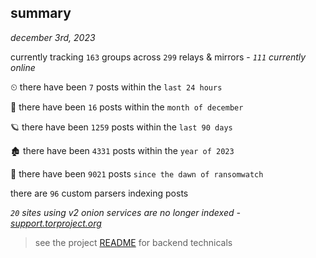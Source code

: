 
## summary
_december 3rd, 2023_

currently tracking `163` groups across `299` relays & mirrors - _`111` currently online_

⏲ there have been `7` posts within the `last 24 hours`

🦈 there have been `16` posts within the `month of december`

🪐 there have been `1259` posts within the `last 90 days`

🏚 there have been `4331` posts within the `year of 2023`

🦕 there have been `9021` posts `since the dawn of ransomwatch`

there are `96` custom parsers indexing posts

_`20` sites using v2 onion services are no longer indexed - [support.torproject.org](https://support.torproject.org/onionservices/v2-deprecation/)_

> see the project [README](https://github.com/joshhighet/ransomwatch#ransomwatch--) for backend technicals
